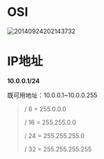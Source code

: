 # OSI

![20140924202143732](https://tva1.sinaimg.cn/large/007S8ZIlly1ggg3omzk1hg30u016itf2.gif)

# IP地址

**10.0.0.1/24**

既可用地址：10.0.0.1~10.0.0.255

> / 8 = 255.0.0.0
>
> / 16 = 255.255.0.0
>
> / 24 = 255.255.255.0
>
> / 32 = 255.255.255.255

